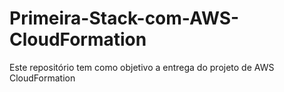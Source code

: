 # Primeira-Stack-com-AWS-CloudFormation
Este repositório tem como objetivo a entrega do projeto de AWS CloudFormation 

